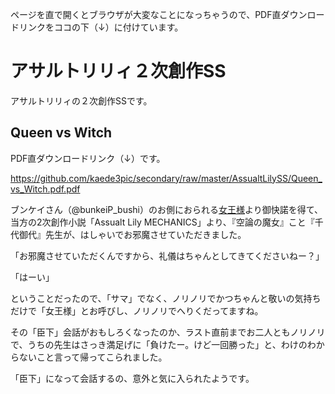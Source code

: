 ページを直で開くとブラウザが大変なことになっちゃうので、PDF直ダウンロードリンクをココの下（↓）に付けています。

# アサルトリリィ２次創作SS
アサルトリリィの２次創作SSです。

## Queen vs Witch

PDF直ダウンロードリンク（↓）です。

https://github.com/kaede3pic/secondary/raw/master/AssualtLilySS/Queen_vs_Witch.pdf.pdf

ブンケイさん（@bunkeiP_bushi）のお側におられる<a href="https://note.com/bunkeipp/n/na81f5dd08ab8">女王様</a>より御快諾を得て、当方の2次創作小説「Assualt Lily MECHANICS」より、『空論の魔女』こと『千代御代』先生が、はしゃいでお邪魔させていただきました。

「お邪魔させていただくんですから、礼儀はちゃんとしてきてくださいねー？」

「はーい」

ということだったので、「サマ」でなく、ノリノリでかつちゃんと敬いの気持ちだけで「女王様」とお呼びし、ノリノリでへりくだってますね。

その「臣下」会話がおもしろくなったのか、ラスト直前までお二人ともノリノリで、うちの先生はさっき満足げに「負けたー。けど一回勝った」と、わけのわからないこと言って帰ってこられました。

「臣下」になって会話するの、意外と気に入られたようです。
